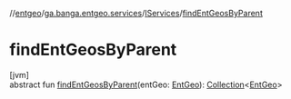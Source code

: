 //[entgeo](../../../index.md)/[ga.banga.entgeo.services](../index.md)/[IServices](index.md)/[findEntGeosByParent](find-ent-geos-by-parent.md)

# findEntGeosByParent

[jvm]\
abstract fun [findEntGeosByParent](find-ent-geos-by-parent.md)(entGeo: [EntGeo](../../ga.banga.entgeo.domain.entities/-ent-geo/index.md)): [Collection](https://kotlinlang.org/api/latest/jvm/stdlib/kotlin.collections/-collection/index.html)&lt;[EntGeo](../../ga.banga.entgeo.domain.entities/-ent-geo/index.md)&gt;
